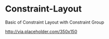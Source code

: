 # Constraint-Layout
Basic of Constraint Layout with Constraint Group

http://via.placeholder.com/350x150
